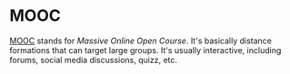 # MOOC

[MOOC](https://en.wikipedia.org/wiki/Massive_open_online_course) stands for *Massive Online Open Course*. It's basically distance formations that can target large groups. It's usually interactive, including forums, social media discussions, quizz, etc.